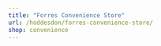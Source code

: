 ```yaml
---
title: "Forres Convenience Store"
url: /hoddesdon/forres-convenience-store/
shop: convenience
---
```


